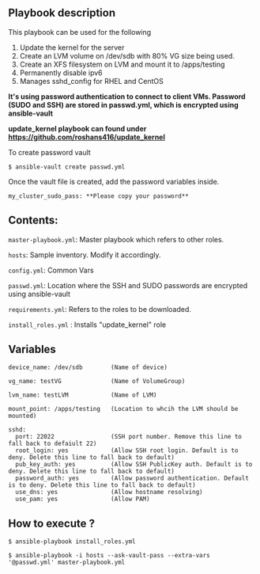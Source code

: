 ## Playbook description

This playbook can be used for the following

1) Update the kernel for the server
2) Create an LVM volume on /dev/sdb with 80% VG size being used.
3) Create an XFS filesystem on LVM and mount it to /apps/testing
4) Permanently disable ipv6
5) Manages sshd_config for RHEL and CentOS

**It's using password authentication to connect to client VMs. Password (SUDO and SSH) are stored in passwd.yml, which is encrypted using ansible-vault**

**update_kernel playbook can found under https://github.com/roshans416/update_kernel**

To create password vault

```
$ ansible-vault create passwd.yml
````

Once the vault file is created, add the password variables inside.

```
my_cluster_sudo_pass: **Please copy your password**
```
## Contents:

`master-playbook.yml`: Master playbook which refers to other roles.

`hosts`: Sample inventory. Modify it accordingly.

`config.yml`: Common Vars

`passwd.yml`: Location where the SSH and SUDO passwords are encrypted using ansible-vault

`requirements.yml`: Refers to the roles to be downloaded.

`install_roles.yml` : Installs "update_kernel" role


 
## Variables
```
device_name: /dev/sdb        (Name of device)

vg_name: testVG              (Name of VolumeGroup)

lvm_name: testLVM            (Name of LVM) 
 
mount_point: /apps/testing   (Location to whcih the LVM should be mounted)

sshd:
  port: 22022                (SSH port number. Remove this line to fall back to defaiult 22)
  root_login: yes            (Allow SSH root login. Default is to deny. Delete this line to fall back to default) 
  pub_key_auth: yes          (Allow SSH PublicKey auth. Default is to deny. Delete this line to fall back to default)
  password_auth: yes         (Allow password authentication. Default is to deny. Delete this line to fall back to default)
  use_dns: yes               (Allow hostname resolving)
  use_pam: yes               (Allow PAM)
```

## How to execute ?

```
$ ansible-playbook install_roles.yml  

$ ansible-playbook -i hosts --ask-vault-pass --extra-vars '@passwd.yml' master-playbook.yml
```
